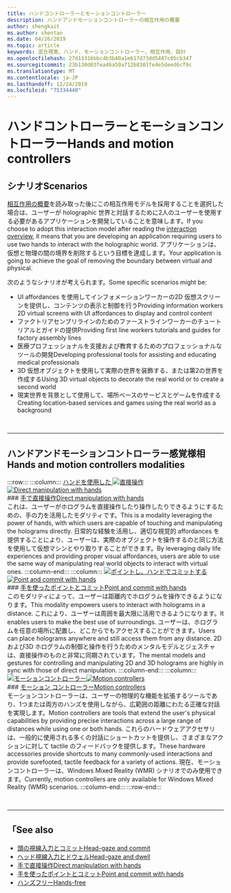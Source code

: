 ```yaml
---
title: ハンドコントローラーとモーションコントローラー
description: ハンドアンドモーションコントローラーの相互作用の概要
author: shengkait
ms.author: shentan
ms.date: 04/26/2019
ms.topic: article
keywords: 混合現実、ハンド、モーションコントローラー、相互作用、設計
ms.openlocfilehash: 27d13316bbc4b3b40a1e617d73dd5487c05cb347
ms.sourcegitcommit: 23b130d03fea46a50a712b8301fe4e5deed6cf9c
ms.translationtype: MT
ms.contentlocale: ja-JP
ms.lasthandoff: 12/24/2019
ms.locfileid: "75334440"
---
```

# <a name="hands-and-motion-controllers"></a><span data-ttu-id="d3ef3-104">ハンドコントローラーとモーションコントローラー</span><span class="sxs-lookup"><span data-stu-id="d3ef3-104">Hands and motion controllers</span></span>
## <a name="scenarios"></a><span data-ttu-id="d3ef3-105">シナリオ</span><span class="sxs-lookup"><span data-stu-id="d3ef3-105">Scenarios</span></span>
<span data-ttu-id="d3ef3-106">[相互作用の概要](interaction-fundamentals.md)を読み取った後にこの相互作用モデルを採用することを選択した場合は、ユーザーが holographic 世界と対話するために2人のユーザーを使用する必要があるアプリケーションを開発していることを意味します。</span><span class="sxs-lookup"><span data-stu-id="d3ef3-106">If you choose to adopt this interaction model after reading the [interaction overview](interaction-fundamentals.md), it means that you are developing an application requiring users to use two hands to interact with the holographic world.</span></span> <span data-ttu-id="d3ef3-107">アプリケーションは、仮想と物理の間の境界を削除するという目標を達成します。</span><span class="sxs-lookup"><span data-stu-id="d3ef3-107">Your application is going to achieve the goal of removing the boundary between virtual and physical.</span></span>

<span data-ttu-id="d3ef3-108">次のようなシナリオが考えられます。</span><span class="sxs-lookup"><span data-stu-id="d3ef3-108">Some specific scenarios might be:</span></span>
* <span data-ttu-id="d3ef3-109">UI affordances を使用してインフォメーションワーカーの2D 仮想スクリーンを提供し、コンテンツの表示と制御を行う</span><span class="sxs-lookup"><span data-stu-id="d3ef3-109">Providing information workers 2D virtual screens with UI affordances to display and control content</span></span>
* <span data-ttu-id="d3ef3-110">ファクトリアセンブリラインのためのファーストラインワーカーのチュートリアルとガイドの提供</span><span class="sxs-lookup"><span data-stu-id="d3ef3-110">Providing first line workers tutorials and guides for factory assembly lines</span></span>
* <span data-ttu-id="d3ef3-111">医療プロフェッショナルを支援および教育するためのプロフェッショナルなツールの開発</span><span class="sxs-lookup"><span data-stu-id="d3ef3-111">Developing professional tools for assisting and educating medical professionals</span></span>  
* <span data-ttu-id="d3ef3-112">3D 仮想オブジェクトを使用して実際の世界を装飾する、または第2の世界を作成する</span><span class="sxs-lookup"><span data-stu-id="d3ef3-112">Using 3D virtual objects to decorate the real world or to create a second world</span></span> 
* <span data-ttu-id="d3ef3-113">現実世界を背景として使用して、場所ベースのサービスとゲームを作成する</span><span class="sxs-lookup"><span data-stu-id="d3ef3-113">Creating location-based services and games using the real world as a background</span></span>

<br>

---

## <a name="hands-and-motion-controllers-modalities"></a><span data-ttu-id="d3ef3-114">ハンドアンドモーションコントローラー感覚様相</span><span class="sxs-lookup"><span data-stu-id="d3ef3-114">Hands and motion controllers modalities</span></span>

:::row:::
    :::column:::
       <span data-ttu-id="d3ef3-115">[ハンドを使用した ![直接操作](images/hands-and-controllers-direct-manipulation.jpg)](direct-manipulation.md)</span><span class="sxs-lookup"><span data-stu-id="d3ef3-115">[![Direct manipulation with hands](images/hands-and-controllers-direct-manipulation.jpg)](direct-manipulation.md)</span></span><br>
       ### <a name="direct-manipulation-with-handsdirect-manipulationmdbr"></a>[<span data-ttu-id="d3ef3-116">手で直接操作</span><span class="sxs-lookup"><span data-stu-id="d3ef3-116">Direct manipulation with hands</span></span>](direct-manipulation.md)<br>
       <span data-ttu-id="d3ef3-117">これは、ユーザーがホログラムを直接操作したり操作したりできるようにするための、手の力を活用したモダリティです。</span><span class="sxs-lookup"><span data-stu-id="d3ef3-117">This is a modality leveraging the power of hands, with which users are capable of touching and manipulating the holograms directly.</span></span> <span data-ttu-id="d3ef3-118">日常的な経験を活用し、適切な視覚的 affordances を提供することにより、ユーザーは、実際のオブジェクトを操作するのと同じ方法を使用して仮想マシンとやり取りすることができます。</span><span class="sxs-lookup"><span data-stu-id="d3ef3-118">By leveraging daily life experiences and providing proper visual affordances, users are able to use the same way of manipulating real world objects to interact with virtual ones.</span></span>
    :::column-end:::
    :::column:::
       <span data-ttu-id="d3ef3-119">[![ポイントし、ハンドでコミットする](images/hands-and-controllers-point-and-commit.jpg)](point-and-commit.md)</span><span class="sxs-lookup"><span data-stu-id="d3ef3-119">[![Point and commit with hands](images/hands-and-controllers-point-and-commit.jpg)](point-and-commit.md)</span></span><br>
        ### <a name="point-and-commit-with-handspoint-and-commitmdbr"></a>[<span data-ttu-id="d3ef3-120">手を使ったポイントとコミット</span><span class="sxs-lookup"><span data-stu-id="d3ef3-120">Point and commit with hands</span></span>](point-and-commit.md)<br>
        <span data-ttu-id="d3ef3-121">このモダリティによって、ユーザーは距離内でホログラムを操作できるようになります。</span><span class="sxs-lookup"><span data-stu-id="d3ef3-121">This modality empowers users to interact with holograms in a distance.</span></span> <span data-ttu-id="d3ef3-122">これにより、ユーザーは周囲を最大限に活用できるようになります。</span><span class="sxs-lookup"><span data-stu-id="d3ef3-122">It enables users to make the best use of surroundings.</span></span> <span data-ttu-id="d3ef3-123">ユーザーは、ホログラムを任意の場所に配置し、どこからでもアクセスすることができます。</span><span class="sxs-lookup"><span data-stu-id="d3ef3-123">Users can place holograms anywhere and still access them from any distance.</span></span> <span data-ttu-id="d3ef3-124">2D および3D ホログラムの制御と操作を行うためのメンタルモデルとジェスチャは、直接操作のものと非常に同期されています。</span><span class="sxs-lookup"><span data-stu-id="d3ef3-124">The mental models and gestures for controlling and manipulating 2D and 3D holograms are highly in sync with those of direct manipulation.</span></span>
    :::column-end:::
    :::column:::
       <span data-ttu-id="d3ef3-125">[![モーションコントローラー](images/hands-and-controllers-motion-controllers.jpg)](motion-controllers.md)</span><span class="sxs-lookup"><span data-stu-id="d3ef3-125">[![Motion controllers](images/hands-and-controllers-motion-controllers.jpg)](motion-controllers.md)</span></span><br>
       ### <a name="motion-controllersmotion-controllersmdbr"></a>[<span data-ttu-id="d3ef3-126">モーション コントローラー</span><span class="sxs-lookup"><span data-stu-id="d3ef3-126">Motion controllers</span></span>](motion-controllers.md)<br>
       <span data-ttu-id="d3ef3-127">モーションコントローラーは、ユーザーの物理的な機能を拡張するツールであり、1つまたは両方のハンズを使用しながら、広範囲の距離にわたる正確な対話を実現します。</span><span class="sxs-lookup"><span data-stu-id="d3ef3-127">Motion controllers are tools that extend the user's physical capabilities by providing precise interactions across a large range of distances while using one or both hands.</span></span> <span data-ttu-id="d3ef3-128">これらのハードウェアアクセサリは、一般的に使用される多くの対話にショートカットを提供し、さまざまなアクションに対して tactile のフィードバックを提供します。</span><span class="sxs-lookup"><span data-stu-id="d3ef3-128">These hardware accessories provide shortcuts to many commonly-used interactions and provide surefooted, tactile feedback for a variety of actions.</span></span> <span data-ttu-id="d3ef3-129">現在、モーションコントローラーは、Windows Mixed Reality (WMR) シナリオでのみ使用できます。</span><span class="sxs-lookup"><span data-stu-id="d3ef3-129">Currently, motion controllers are only available for Windows Mixed Reality (WMR) scenarios.</span></span> 
    :::column-end:::
:::row-end:::

<br>

---

## <a name="see-also"></a><span data-ttu-id="d3ef3-130">「</span><span class="sxs-lookup"><span data-stu-id="d3ef3-130">See also</span></span>
* [<span data-ttu-id="d3ef3-131">頭の視線入力とコミット</span><span class="sxs-lookup"><span data-stu-id="d3ef3-131">Head-gaze and commit</span></span>](gaze-and-commit.md)
* [<span data-ttu-id="d3ef3-132">ヘッド視線入力とドウェル</span><span class="sxs-lookup"><span data-stu-id="d3ef3-132">Head-gaze and dwell</span></span>](gaze-and-dwell.md)
* [<span data-ttu-id="d3ef3-133">手で直接操作</span><span class="sxs-lookup"><span data-stu-id="d3ef3-133">Direct manipulation with hands</span></span>](direct-manipulation.md)
* [<span data-ttu-id="d3ef3-134">手を使ったポイントとコミット</span><span class="sxs-lookup"><span data-stu-id="d3ef3-134">Point and commit with hands</span></span>](point-and-commit.md)
* [<span data-ttu-id="d3ef3-135">ハンズフリー</span><span class="sxs-lookup"><span data-stu-id="d3ef3-135">Hands-free</span></span>](hands-free.md)
